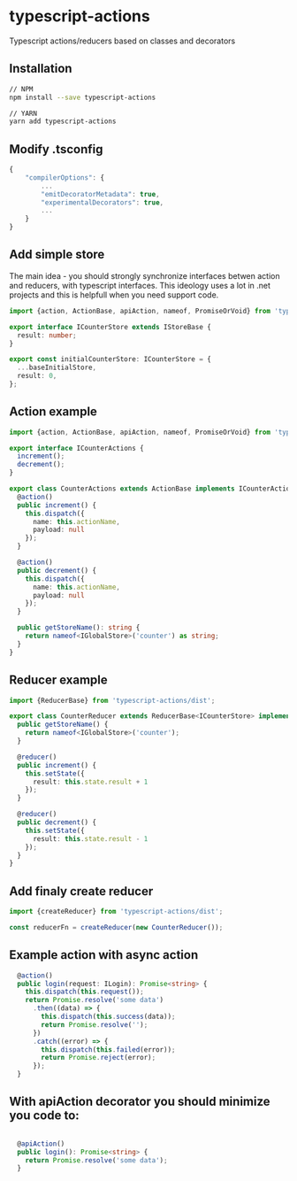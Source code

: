 # typescript-actions
Typescript actions/reducers based on classes and decorators

## Installation

```bash
// NPM
npm install --save typescript-actions

// YARN
yarn add typescript-actions
```

## Modify .tsconfig
```js
{
    "compilerOptions": {
        ...
        "emitDecoratorMetadata": true,
        "experimentalDecorators": true,
        ...
    }
}
```

## Add simple store
The main idea - you should strongly synchronize interfaces betwen action and reducers, with typescript interfaces.
This ideology uses a lot in .net projects and this is helpfull when you need support code.

```ts
import {action, ActionBase, apiAction, nameof, PromiseOrVoid} from 'typescript-actions/dist';

export interface ICounterStore extends IStoreBase {
  result: number;
}

export const initialCounterStore: ICounterStore = {
  ...baseInitialStore,
  result: 0,
};
```

## Action example
```ts
import {action, ActionBase, apiAction, nameof, PromiseOrVoid} from 'typescript-actions/dist';

export interface ICounterActions {
  increment();
  decrement();
}

export class CounterActions extends ActionBase implements ICounterActions {
  @action()
  public increment() {
    this.dispatch({
      name: this.actionName,
      payload: null
    });
  }

  @action()
  public decrement() {
    this.dispatch({
      name: this.actionName,
      payload: null
    });
  }

  public getStoreName(): string {
    return nameof<IGlobalStore>('counter') as string;
  }
}
```

## Reducer example
```ts
import {ReducerBase} from 'typescript-actions/dist';

export class CounterReducer extends ReducerBase<ICounterStore> implements ICounterActions {
  public getStoreName() {
    return nameof<IGlobalStore>('counter');
  }

  @reducer()
  public increment() {
    this.setState({
      result: this.state.result + 1
    });
  }

  @reducer()
  public decrement() {
    this.setState({
      result: this.state.result - 1
    });
  }
}
```

## Add finaly create reducer
```ts
import {createReducer} from 'typescript-actions/dist';

const reducerFn = createReducer(new CounterReducer());
```


## Example action with async action
```ts
  @action()
  public login(request: ILogin): Promise<string> {
    this.dispatch(this.request());
    return Promise.resolve('some data')
      .then((data) => {
        this.dispatch(this.success(data));
        return Promise.resolve('');
      })
      .catch((error) => {
        this.dispatch(this.failed(error));
        return Promise.reject(error);
      });
  }

```
## With apiAction decorator you should minimize you code to:
```ts

  @apiAction()
  public login(): Promise<string> {
    return Promise.resolve('some data');
  }

